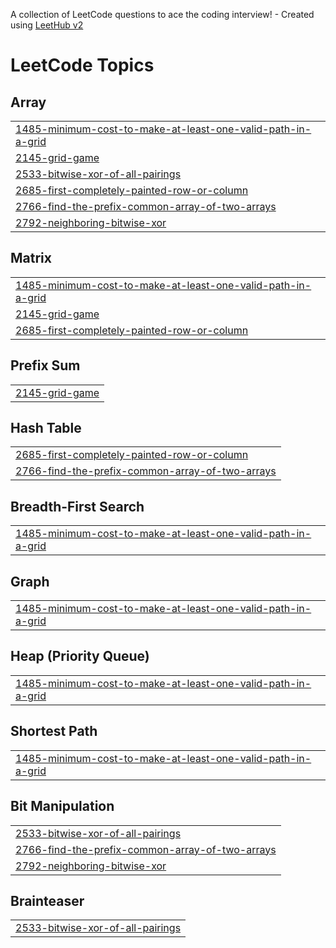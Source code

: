 A collection of LeetCode questions to ace the coding interview! - Created using [LeetHub v2](https://github.com/arunbhardwaj/LeetHub-2.0)
<!---LeetCode Topics Start-->
# LeetCode Topics
## Array
|  |
| ------- |
| [1485-minimum-cost-to-make-at-least-one-valid-path-in-a-grid](https://github.com/abdulrafayl226825/Leetcode/tree/master/1485-minimum-cost-to-make-at-least-one-valid-path-in-a-grid) |
| [2145-grid-game](https://github.com/abdulrafayl226825/Leetcode/tree/master/2145-grid-game) |
| [2533-bitwise-xor-of-all-pairings](https://github.com/abdulrafayl226825/Leetcode/tree/master/2533-bitwise-xor-of-all-pairings) |
| [2685-first-completely-painted-row-or-column](https://github.com/abdulrafayl226825/Leetcode/tree/master/2685-first-completely-painted-row-or-column) |
| [2766-find-the-prefix-common-array-of-two-arrays](https://github.com/abdulrafayl226825/Leetcode/tree/master/2766-find-the-prefix-common-array-of-two-arrays) |
| [2792-neighboring-bitwise-xor](https://github.com/abdulrafayl226825/Leetcode/tree/master/2792-neighboring-bitwise-xor) |
## Matrix
|  |
| ------- |
| [1485-minimum-cost-to-make-at-least-one-valid-path-in-a-grid](https://github.com/abdulrafayl226825/Leetcode/tree/master/1485-minimum-cost-to-make-at-least-one-valid-path-in-a-grid) |
| [2145-grid-game](https://github.com/abdulrafayl226825/Leetcode/tree/master/2145-grid-game) |
| [2685-first-completely-painted-row-or-column](https://github.com/abdulrafayl226825/Leetcode/tree/master/2685-first-completely-painted-row-or-column) |
## Prefix Sum
|  |
| ------- |
| [2145-grid-game](https://github.com/abdulrafayl226825/Leetcode/tree/master/2145-grid-game) |
## Hash Table
|  |
| ------- |
| [2685-first-completely-painted-row-or-column](https://github.com/abdulrafayl226825/Leetcode/tree/master/2685-first-completely-painted-row-or-column) |
| [2766-find-the-prefix-common-array-of-two-arrays](https://github.com/abdulrafayl226825/Leetcode/tree/master/2766-find-the-prefix-common-array-of-two-arrays) |
## Breadth-First Search
|  |
| ------- |
| [1485-minimum-cost-to-make-at-least-one-valid-path-in-a-grid](https://github.com/abdulrafayl226825/Leetcode/tree/master/1485-minimum-cost-to-make-at-least-one-valid-path-in-a-grid) |
## Graph
|  |
| ------- |
| [1485-minimum-cost-to-make-at-least-one-valid-path-in-a-grid](https://github.com/abdulrafayl226825/Leetcode/tree/master/1485-minimum-cost-to-make-at-least-one-valid-path-in-a-grid) |
## Heap (Priority Queue)
|  |
| ------- |
| [1485-minimum-cost-to-make-at-least-one-valid-path-in-a-grid](https://github.com/abdulrafayl226825/Leetcode/tree/master/1485-minimum-cost-to-make-at-least-one-valid-path-in-a-grid) |
## Shortest Path
|  |
| ------- |
| [1485-minimum-cost-to-make-at-least-one-valid-path-in-a-grid](https://github.com/abdulrafayl226825/Leetcode/tree/master/1485-minimum-cost-to-make-at-least-one-valid-path-in-a-grid) |
## Bit Manipulation
|  |
| ------- |
| [2533-bitwise-xor-of-all-pairings](https://github.com/abdulrafayl226825/Leetcode/tree/master/2533-bitwise-xor-of-all-pairings) |
| [2766-find-the-prefix-common-array-of-two-arrays](https://github.com/abdulrafayl226825/Leetcode/tree/master/2766-find-the-prefix-common-array-of-two-arrays) |
| [2792-neighboring-bitwise-xor](https://github.com/abdulrafayl226825/Leetcode/tree/master/2792-neighboring-bitwise-xor) |
## Brainteaser
|  |
| ------- |
| [2533-bitwise-xor-of-all-pairings](https://github.com/abdulrafayl226825/Leetcode/tree/master/2533-bitwise-xor-of-all-pairings) |
<!---LeetCode Topics End-->